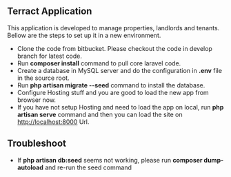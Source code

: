 ## Terract Application

This application is developed to manage properties, landlords and tenants.
Bellow are the steps to set up it in a new environment.

- Clone the code from bitbucket. Please checkout the code in develop branch for latest code.
- Run **composer install** command to pull core laravel code.
- Create a database in MySQL server and do the configuration in **.env** file in the source root.
- Run **php artisan migrate --seed** command to install the database.
- Configure Hosting stuff and you are good to load the new app from browser now.
- If you have not setup Hosting and need to load the app on local, run **php artisan serve** command and then you can load the site on [http://localhost:8000](http://localhost:8000) Url.

## Troubleshoot

- If **php artisan db:seed** seems not working, please run **composer dump-autoload** and re-run the seed command
